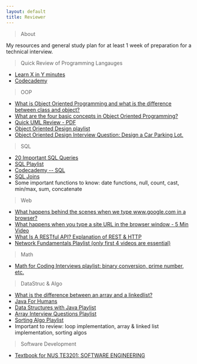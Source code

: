 ```yaml
---
layout: default
title: Reviewer
---
```


> About

<p align="justify">My resources and general study plan for at least 1 week of preparation for a technical interview.</p>

> Quick Review of Programming Langauges

- [Learn X in Y minutes](https://learnxinyminutes.com)
- [Codecademy](https://www.codecademy.com/)

> OOP

- [What is Object Oriented Programming and what is the difference between class and object?](https://www.upwork.com/hiring/development/object-oriented-programming/)
- [What are the four basic concepts in Object Oriented Programming?](https://www.edureka.co/blog/object-oriented-programming)
- [Quick UML Review - PDF](http://www.nyu.edu/classes/jcf/g22.2440-001_sp08/slides/session7/g22_2440_001_c73.pdf)
- [Object Oriented Design playlist](https://www.youtube.com/playlist?list=PLGLfVvz_LVvS5P7khyR4xDp7T9lCk9PgE)
- [Object Oriented Design Interview Question: Design a Car Parking Lot.](https://www.youtube.com/watch?v=2vtT6TBnOAM)

> SQL

- [20 Important SQL Queries](https://bytescout.com/blog/20-important-sql-queries.html)
- [SQL Playlist](https://www.youtube.com/playlist?list=PLk1kxccoEnNEtwGZW-3KAcAlhI_Guwh8x)
- [Codecademy -- SQL](https://www.codecademy.com/learn/learn-sql)
- [SQL Joins](https://www.youtube.com/watch?v=KTvYHEntvn8)
- Some important functions to know: date functions, null, count, cast, min/max, sum, concatenate

> Web

- [What happens behind the scenes when we type www.google.com in a browser?](https://github.com/vasanthk/how-web-works)
- [What happens when you type a site URL in the browser window - 5 Min Video](https://www.youtube.com/watch?v=5mKbcAvlH0I)
- [What Is A RESTful API? Explanation of REST & HTTP](https://www.youtube.com/watch?v=Q-BpqyOT3a8)
- [Network Fundamentals Playlist (only first 4 videos are essential)](https://www.youtube.com/playlist?list=PLIoX3-mcY80giUxyJqOCgYDJMt3LVRDNm)

> Math

- [Math for Coding Interviews playlist: binary conversion, prime number, etc.](https://www.youtube.com/playlist?list=PL2_aWCzGMAwLL-mEB4ef20f3iqWMGWa25)

> DataStruc & Algo

- [What is the difference between an array and a linkedlist?](https://techdifferences.com/difference-between-array-and-linked-list.html)
- [Java For Humans](https://medium.com/modernnerd-code/java-for-humans-table-of-contents-457306e6bc1c)
- [Data Structures with Java Playlist](https://www.youtube.com/playlist?list=PLsyeobzWxl7oRKwDi7wjrANsbhTX0IK0J)
- [Array Interview Questions Playlist](https://www.youtube.com/playlist?list=PLqM7alHXFySEQDk2MDfbwEdjd2svVJH9p)
- [Sorting Algo Playlist](https://www.youtube.com/playlist?list=PLqM7alHXFySHrGIxeBOo4-mKO4H8j2knW)
- Important to review: loop implementation, array & linked list implementation, sorting algos

> Software Development

- [Textbook for NUS TE3201: SOFTWARE ENGINEERING](https://nus-te3201.github.io/website/book-adapted/index.html)
